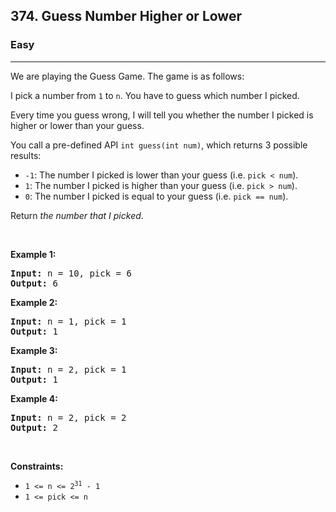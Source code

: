 <h2>374. Guess Number Higher or Lower</h2><h3>Easy</h3><hr><div style="user-select: auto;"><p style="user-select: auto;">We are playing the Guess Game. The game is as follows:</p>

<p style="user-select: auto;">I pick a number from <code style="user-select: auto;">1</code> to <code style="user-select: auto;">n</code>. You have to guess which number I picked.</p>

<p style="user-select: auto;">Every time you guess wrong, I will tell you whether the number I picked is higher or lower than your guess.</p>

<p style="user-select: auto;">You call a pre-defined API <code style="user-select: auto;">int guess(int num)</code>, which returns 3 possible results:</p>

<ul style="user-select: auto;">
	<li style="user-select: auto;"><code style="user-select: auto;">-1</code>: The number I picked is lower than your guess (i.e. <code style="user-select: auto;">pick &lt; num</code>).</li>
	<li style="user-select: auto;"><code style="user-select: auto;">1</code>: The number I picked is higher than your guess (i.e. <code style="user-select: auto;">pick &gt; num</code>).</li>
	<li style="user-select: auto;"><code style="user-select: auto;">0</code>: The number I picked is equal to your guess (i.e. <code style="user-select: auto;">pick == num</code>).</li>
</ul>

<p style="user-select: auto;">Return <em style="user-select: auto;">the number that I picked</em>.</p>

<p style="user-select: auto;">&nbsp;</p>
<p style="user-select: auto;"><strong style="user-select: auto;">Example 1:</strong></p>
<pre style="user-select: auto;"><strong style="user-select: auto;">Input:</strong> n = 10, pick = 6
<strong style="user-select: auto;">Output:</strong> 6
</pre><p style="user-select: auto;"><strong style="user-select: auto;">Example 2:</strong></p>
<pre style="user-select: auto;"><strong style="user-select: auto;">Input:</strong> n = 1, pick = 1
<strong style="user-select: auto;">Output:</strong> 1
</pre><p style="user-select: auto;"><strong style="user-select: auto;">Example 3:</strong></p>
<pre style="user-select: auto;"><strong style="user-select: auto;">Input:</strong> n = 2, pick = 1
<strong style="user-select: auto;">Output:</strong> 1
</pre><p style="user-select: auto;"><strong style="user-select: auto;">Example 4:</strong></p>
<pre style="user-select: auto;"><strong style="user-select: auto;">Input:</strong> n = 2, pick = 2
<strong style="user-select: auto;">Output:</strong> 2
</pre>
<p style="user-select: auto;">&nbsp;</p>
<p style="user-select: auto;"><strong style="user-select: auto;">Constraints:</strong></p>

<ul style="user-select: auto;">
	<li style="user-select: auto;"><code style="user-select: auto;">1 &lt;= n &lt;= 2<sup style="user-select: auto;">31</sup> - 1</code></li>
	<li style="user-select: auto;"><code style="user-select: auto;">1 &lt;= pick &lt;= n</code></li>
</ul>
</div>